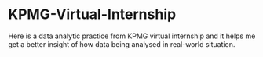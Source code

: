 # KPMG-Virtual-Internship
Here is a data analytic practice from KPMG virtual internship and it helps me get a better insight of how data being analysed in real-world situation.
